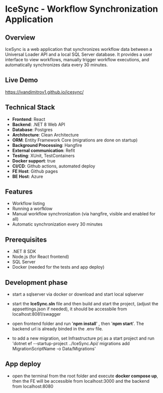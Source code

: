 # IceSync - Workflow Synchronization Application

## Overview
IceSync is a web application that synchronizes workflow data between a Universal Loader API and a local SQL Server database. It provides a user interface to view workflows, manually trigger workflow executions, and automatically synchronizes data every 30 minutes.

## Live Demo
https://ivandimitrov1.github.io/icesync/

## Technical Stack
- **Frontend**: React
- **Backend**: .NET 8 Web API
- **Database**: Postgres
- **Architecture**: Clean Architecture
- **ORM**: Entity Framework Core (migrations are done on startup)
- **Background Processing**: Hangfire
- **External communication**: Refit
- **Testing**: XUnit, TestContainers
- **Docker support**: true
- **CI/CD**: Github actions, automated deploy
- **FE Host**: Github pages
- **BE Host**: Azure
  
## Features
- Workflow listing
- Running a worfklow
- Manual workflow synchronization (via hangfire, visible and enabled for all)
- Automatic synchronization every 30 minutes

## Prerequisites
- .NET 8 SDK
- Node.js (for React frontend)
- SQL Server
- Docker (needed for the tests and app deploy)

## Development phase 
- start a sqlserver via docker or download and start local sqlserver 
- start the **IceSync.sln** file and then build and start the project, (adjust the appsettings.json if needed), it should be accessbile from localhost:8081/swagger
- open frontend folder and run '**npm install**' , then '**npm start**'. The backend url is already binded in the .env file.

- to add a new migration, set Infrastructure prj as a start project and run 'dotnet ef --startup-project ../IceSync.Api/ migrations add MigrationScriptName -o Data/Migrations'

## App deploy
- open the terminal from the root folder and execute **docker compose up**, then the FE will be accessible from localhost:3000 and the backend from localhost:8080

